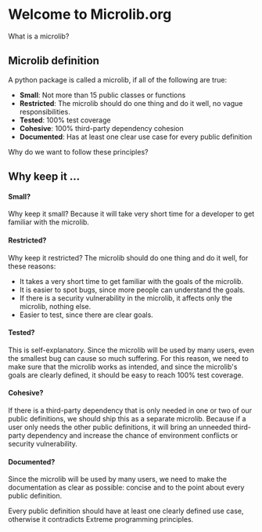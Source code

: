 # Welcome to Microlib.org

What is a microlib?

## Microlib definition

A python package is called a microlib, if all of the 
following are true:

* **Small**: Not more than 15 public classes or functions
* **Restricted**: The microlib should do one thing and do it well, no vague responsibilities.
* **Tested**: 100% test coverage
* **Cohesive**: 100% third-party dependency cohesion
* **Documented**: Has at least one clear use case for every public definition

Why do we want to follow these principles?

## Why keep it ...

#### Small?

Why keep it small? Because it will take very short time for a developer to get 
familiar with the microlib.

#### Restricted?

Why keep it restricted? The microlib should do one thing and do it well, for these 
reasons:

* It takes a very short time to get familiar with the goals of the microlib.
* It is easier to spot bugs, since more people can understand the goals.
* If there is a security vulnerability in the microlib, it affects only the microlib,
nothing else.
* Easier to test, since there are clear goals.

#### Tested?

This is self-explanatory. Since the microlib will be used by many users, even the 
smallest bug can cause so much suffering. For this reason, we need to make sure that
the microlib works as intended, and since the microlib's goals are clearly defined,
it should be easy to reach 100% test coverage.


#### Cohesive?

If there is a third-party dependency that is only needed in one or two of our public
definitions, we should ship this as a separate microlib. Because if a user only 
needs the other public definitions, it will bring an unneeded third-party dependency
and increase the chance of environment conflicts or security vulnerability.

#### Documented?

Since the microlib will be used by many users, we need to make the documentation as
clear as possible: concise and to the point about every public definition.

Every public definition should have at least one clearly defined use case, otherwise
it contradicts Extreme programming principles.

